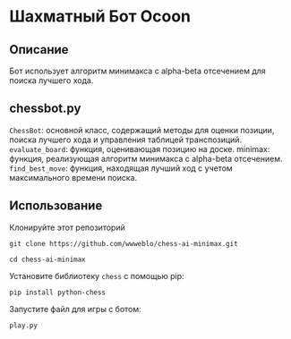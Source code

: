 # Шахматный Бот Ocoon
## Описание
Бот использует алгоритм минимакса с alpha-beta отсечением для поиска лучшего хода.

## chessbot.py
`ChessBot`: основной класс, содержащий методы для оценки позиции, поиска лучшего хода и управления таблицей транспозиций.
`evaluate_board`: функция, оценивающая позицию на доске.
minimax: функция, реализующая алгоритм минимакса с alpha-beta отсечением.
`find_best_move`: функция, находящая лучший ход с учетом максимального времени поиска.

## Использование

Клонируйте этот репозиторий

```
git clone https://github.com/wwweblo/chess-ai-minimax.git

cd chess-ai-minimax
```

Установите библиотеку `chess` с помощью pip:
```
pip install python-chess

```
Запустите файл для игры с ботом:
```
play.py
```

